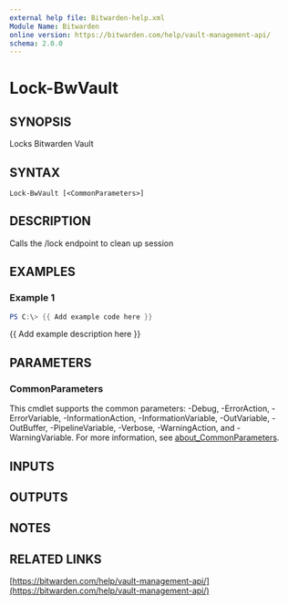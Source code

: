 ```yaml
---
external help file: Bitwarden-help.xml
Module Name: Bitwarden
online version: https://bitwarden.com/help/vault-management-api/
schema: 2.0.0
---
```


# Lock-BwVault

## SYNOPSIS
Locks Bitwarden Vault

## SYNTAX

```
Lock-BwVault [<CommonParameters>]
```

## DESCRIPTION
Calls the /lock endpoint to clean up session

## EXAMPLES

### Example 1
```powershell
PS C:\> {{ Add example code here }}
```

{{ Add example description here }}

## PARAMETERS

### CommonParameters
This cmdlet supports the common parameters: -Debug, -ErrorAction, -ErrorVariable, -InformationAction, -InformationVariable, -OutVariable, -OutBuffer, -PipelineVariable, -Verbose, -WarningAction, and -WarningVariable. For more information, see [about_CommonParameters](http://go.microsoft.com/fwlink/?LinkID=113216).

## INPUTS

## OUTPUTS

## NOTES

## RELATED LINKS

[https://bitwarden.com/help/vault-management-api/](https://bitwarden.com/help/vault-management-api/)

